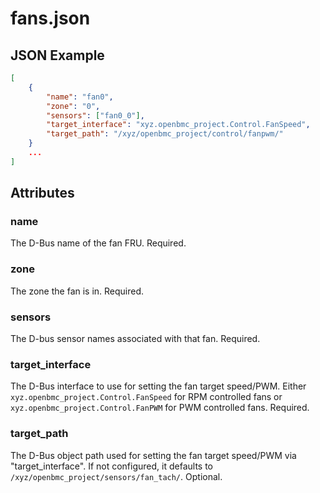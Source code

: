 # fans.json

## JSON Example

```json
[
    {
        "name": "fan0",
        "zone": "0",
        "sensors": ["fan0_0"],
        "target_interface": "xyz.openbmc_project.Control.FanSpeed",
        "target_path": "/xyz/openbmc_project/control/fanpwm/"
    }
    ...
]
```

## Attributes

### name

The D-Bus name of the fan FRU. Required.

### zone

The zone the fan is in. Required.

### sensors

The D-bus sensor names associated with that fan. Required.

### target_interface

The D-Bus interface to use for setting the fan target speed/PWM. Either
`xyz.openbmc_project.Control.FanSpeed` for RPM controlled fans or
`xyz.openbmc_project.Control.FanPWM` for PWM controlled fans. Required.

### target_path

The D-Bus object path used for setting the fan target speed/PWM via
"target_interface". If not configured, it defaults to
`/xyz/openbmc_project/sensors/fan_tach/`. Optional.
